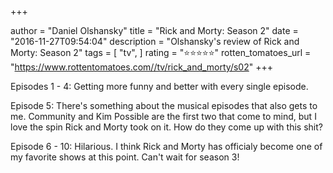+++

author = "Daniel Olshansky"
title = "Rick and Morty: Season 2"
date = "2016-11-27T09:54:04"
description = "Olshansky's review of Rick and Morty: Season 2"
tags = [
    "tv",
]
rating = "⭐⭐⭐⭐⭐"
rotten_tomatoes_url = "https://www.rottentomatoes.com//tv/rick_and_morty/s02"
+++

Episodes 1 - 4: Getting more funny and better with every single episode.

Episode 5: There's something about the musical episodes that also gets to me. Community and Kim Possible are the first two that come to mind, but I love the spin Rick and Morty took on it. How do they come up with this shit?

Episode 6 - 10: Hilarious. I think Rick and Morty has officialy become one of my favorite shows at this point. Can't wait for season 3!

